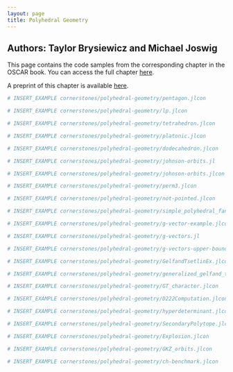 ```yaml
---
layout: page
title: Polyhedral Geometry
---
```


## Authors: Taylor Brysiewicz and Michael Joswig

This page contains the code samples from the corresponding chapter in the OSCAR book. You can access the full chapter [here](https://link.springer.com/chapter/10.1007/978-3-031-62127-7_5).

A preprint of this chapter is available [here](https://arxiv.org/abs/2308.07459).

```julia
# INSERT_EXAMPLE cornerstones/polyhedral-geometry/pentagon.jlcon
```

```julia
# INSERT_EXAMPLE cornerstones/polyhedral-geometry/lp.jlcon
```

```julia
# INSERT_EXAMPLE cornerstones/polyhedral-geometry/tetrahedron.jlcon
```

```julia
# INSERT_EXAMPLE cornerstones/polyhedral-geometry/platonic.jlcon
```

```julia
# INSERT_EXAMPLE cornerstones/polyhedral-geometry/dodecahedron.jlcon
```

```julia
# INSERT_EXAMPLE cornerstones/polyhedral-geometry/johnson-orbits.jl
```

```julia
# INSERT_EXAMPLE cornerstones/polyhedral-geometry/johnson-orbits.jlcon
```

```julia
# INSERT_EXAMPLE cornerstones/polyhedral-geometry/perm3.jlcon
```

```julia
# INSERT_EXAMPLE cornerstones/polyhedral-geometry/not-pointed.jlcon
```

```julia
# INSERT_EXAMPLE cornerstones/polyhedral-geometry/simple_polyhedral_fan.jlcon
```

```julia
# INSERT_EXAMPLE cornerstones/polyhedral-geometry/g-vector-example.jlcon
```

```julia
# INSERT_EXAMPLE cornerstones/polyhedral-geometry/g-vectors.jl
```

```julia
# INSERT_EXAMPLE cornerstones/polyhedral-geometry/g-vectors-upper-bound.jlcon
```

```julia
# INSERT_EXAMPLE cornerstones/polyhedral-geometry/GelfandTsetlinEx.jlcon
```

```julia
# INSERT_EXAMPLE cornerstones/polyhedral-geometry/generalized_gelfand_tsetlin.jlcon
```

```julia
# INSERT_EXAMPLE cornerstones/polyhedral-geometry/GT_character.jlcon
```

```julia
# INSERT_EXAMPLE cornerstones/polyhedral-geometry/D222Computation.jlcon
```

```julia
# INSERT_EXAMPLE cornerstones/polyhedral-geometry/hyperdeterminant.jlcon
```

```julia
# INSERT_EXAMPLE cornerstones/polyhedral-geometry/SecondaryPolytope.jlcon
```

```julia
# INSERT_EXAMPLE cornerstones/polyhedral-geometry/Explosion.jlcon
```

```julia
# INSERT_EXAMPLE cornerstones/polyhedral-geometry/GKZ_orbits.jlcon
```

```julia
# INSERT_EXAMPLE cornerstones/polyhedral-geometry/ch-benchmark.jlcon
```
